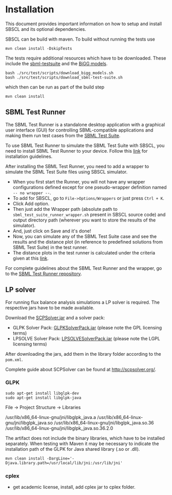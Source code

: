 # Installation
This document provides important information on how to setup and install SBSCL and its optional dependencies.


SBSCL can be build with maven. To build without running the tests use
```
mvn clean install -DskipTests
```

The tests require additional resources which have to be downloaded. These include the [sbml-testsuite](https://github.com/sbmlteam/sbml-test-suite) and the [BiGG models](https://github.com/matthiaskoenig/bigg-models-fba).
```
bash ./src/test/scripts/download_bigg_models.sh
bash ./src/test/scripts/download_sbml-test-suite.sh
```
which then can be run as part of the build step
```
mvn clean install
```

## SBML Test Runner
The SBML Test Runner is a standalone desktop application with a graphical user interface (GUI) for controlling SBML-compatible applications and making them run test cases from the [SBML Test Suite](http://sbml.org/Software/SBML_Test_Suite).

To use SBML Test Runner to simulate the SBML Test Suite with SBSCL, you need to install SBML Test Runner to your device. Follow this [link](https://github.com/sbmlteam/sbml-test-suite/tree/master/src/test-runner/testsuite-ui) for installation guidelines.

After installing the SBML Test Runner, you need to add a wrapper to simulate the SBML Test Suite files using SBSCL simulator.
- When you first start the Runner, you will not have any wrapper configurations defined except for one pseudo-wrapper definition named `-- no wrapper --`.
- To add for SBSCL, go to `File->Options/Wrappers` or just press `Ctrl + K`.
- Click Add option.
- Then just add the Wrapper path (absolute path to `sbml_test_suite_runner_wrapper.sh` present in SBSCL source code) and output directory path (wherever you want to store the results of the simulator).
- And, just click on Save and it's done!
- Now, you can simulate any of the SBML Test Suite case and see the results and the distance plot (in reference to predefined solutions from SBML Test Suite) in the test runner.
- The distance plots in the test runner is calculated under the criteria given at this [link](http://sbml.org/Software/SBML_Test_Suite/Case_Descriptions#The_.22settings.22_file).

For complete guidelines about the SBML Test Runner and the wrapper, go to the [SBML Test Runner repository](https://github.com/sbmlteam/sbml-test-suite/tree/master/src/test-runner/testsuite-ui).  


## LP solver
For running flux balance analysis simulations a LP solver is required. The respective jars have to be made available.

Download the [SCPSolver.jar](https://bitbucket.org/hplanatscher/scpsolver/downloads/SCPSolver.jar) and a solver pack:
- GLPK Solver Pack: [GLPKSolverPack.jar](https://bitbucket.org/hplanatscher/scpsolver/downloads/GLPKSolverPack.jar) (please note the GPL licensing terms)
- LPSOLVE Solver Pack: [LPSOLVESolverPack.jar](https://bitbucket.org/hplanatscher/scpsolver/downloads/LPSOLVESolverPack.jar) (please note the LGPL licensing terms)

After downloading the jars, add them in the library folder according to the `pom.xml`.

Complete guide about SCPSolver can be found at http://scpsolver.org/.


### GLPK

```
sudo apt-get install libglpk-dev
sudo apt-get install libglpk-java
```

File -> Project Structure -> Libraries

/usr/lib/x86_64-linux-gnu/jni/libglpk_java.a
/usr/lib/x86_64-linux-gnu/jni/libglpk_java.so
/usr/lib/x86_64-linux-gnu/jni/libglpk_java.so.36
/usr/lib/x86_64-linux-gnu/jni/libglpk_java.so.36.2.0


The artifact does not include the binary libraries, which have to be installed separately.
When testing with Maven it may be necessary to indicate the installation path of the GLPK for Java shared library (.so or .dll).
```
mvn clean install -DargLine='-Djava.library.path=/usr/local/lib/jni:/usr/lib/jni'
```


### cplex
- get academic license, install, add cplex jar to cplex folder.
